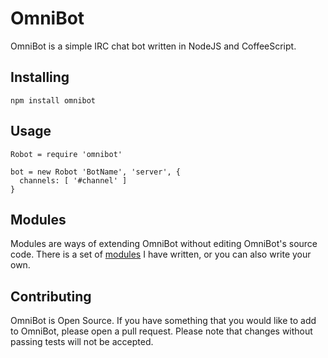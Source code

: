 # OmniBot

OmniBot is a simple IRC chat bot written in NodeJS and CoffeeScript.

## Installing

	npm install omnibot

## Usage

	Robot = require 'omnibot'

	bot = new Robot 'BotName', 'server', {
	  channels: [ '#channel' ]
	}

## Modules

Modules are ways of extending OmniBot without editing OmniBot's source code. There is a set of [modules](https://github.com/mloberg/OmniBot-Modules) I have written, or you can also write your own.

## Contributing

OmniBot is Open Source. If you have something that you would like to add to OmniBot, please open a pull request. Please note that changes without passing tests will not be accepted.
